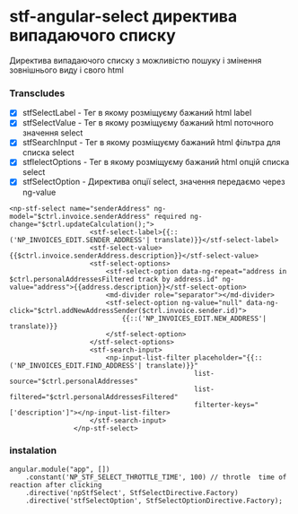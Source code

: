stf-angular-select директива випадаючого списку
==================================================

Директива випадаючого списку з можливістю пошуку і змінення зовнішнього виду і свого html

### Transcludes
- [x]  stfSelectLabel     - Тег в якому розміщуєму бажаний html label
- [x]  stfSelectValue     - Тег в якому розміщуєму бажаний html поточного значення select
- [x]  stfSearchInput     - Тег в якому розміщуєму бажаний html фільтра для списка select
- [x]  stfІelectOptions   - Тег в якому розміщуєму бажаний html опцій списка select
- [x]  stfSelectOption    - Директива опції select, значення передаємо через ng-value

```
<np-stf-select name="senderAddress" ng-model="$ctrl.invoice.senderAddress" required ng-change="$ctrl.updateCalculation();">
                    <stf-select-label>{{::('NP_INVOICES_EDIT.SENDER_ADDRESS'| translate)}}</stf-select-label>
                    <stf-select-value>{{$ctrl.invoice.senderAddress.description}}</stf-select-value>
                    <stf-select-options>
                        <stf-select-option data-ng-repeat="address in $ctrl.personalAddressesFiltered track by address.id" ng-value="address">{{address.description}}</stf-select-option>
                        <md-divider role="separator"></md-divider>
                        <stf-select-option ng-value="null" data-ng-click="$ctrl.addNewAddressSender($ctrl.invoice.sender.id)">
                            {{::('NP_INVOICES_EDIT.NEW_ADDRESS'| translate)}}
                        </stf-select-option>
                    </stf-select-options>
                    <stf-search-input>
                        <np-input-list-filter placeholder="{{::('NP_INVOICES_EDIT.FIND_ADDRESS'| translate)}}"
                                              list-source="$ctrl.personalAddresses"
                                              list-filtered="$ctrl.personalAddressesFiltered"
                                              filterter-keys="['description']"></np-input-list-filter>
                    </stf-search-input>
                </np-stf-select>

```

### instalation
``` 
angular.module("app", [])
    .constant('NP_STF_SELECT_THROTTLE_TIME', 100) // throtle  time of reaction after clicking
    .directive('npStfSelect', StfSelectDirective.Factory)
    .directive('stfSelectOption', StfSelectOptionDirective.Factory);
```